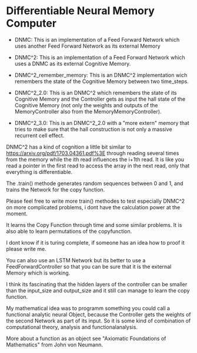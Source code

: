 
# Differentiable Neural Memory Computer

- DNMC: This is an implementation of a Feed Forward Network which uses another Feed Forward Network as its external Memory

- DNMC^2: This is an implementation of a Feed Forward Network which uses a DNMC as its external Cognitive Memory.

- DNMC^2_remember_memory: This is an DNMC^2 implementation wich remembers the state of the Cognitive Memory between two time_steps.

- DNMC^2_2.0: This is an DNMC^2 which remembers the state of its Cognitive Memory and the Controller gets as input the hall state of the Cognitive Memory (not only the weights and outputs of the MemoryController also from the MemoryMemoryController).

- DNMC^2_3.0: This is an DNMC^2_2.0 with a "more extern" memory that tries to make sure that the hall construction is not only a massive recurrent cell effect.

DNMC^2 has a kind of cognition a little bit similar to https://arxiv.org/pdf/1703.04361.pdf%3E through reading several times from the memory while the ith read influences the i+1th read.
It is like you read a pointer in the first read to access the array in the next read, only that everything is differentiable.

The .train() methode generates random sequences between 0 and 1, and trains the Network for the copy function.

Please feel free to write more train()  methodes to test especially DNMC^2 on more complicated problems, i dont have the calculation power at the moment.

It learns the Copy Function through time and some similar problems.
It is also able to learn permutations of the copyfunction.

I dont know if it is turing complete, if someone has an idea how to proof it please write me.





You can also use an LSTM Network but its better to use  a FeedForwardController so that you can be sure that it is
the external Memory which is working.

I think its  fascinating that the hidden layers of the controller can be smaller than the input_size and output_size and it still
can manage to learn the copy function.

My mathematical idea was to programm something you could call a functional analytic neural Object, because the Controller gets the weights of the second Network as part of its input.
So it is some kind of combination of computational theory, analysis and functionalanalysis.

More about a function as an object see "Axiomatic Foundations of Mathematics" from John von Neumann.
